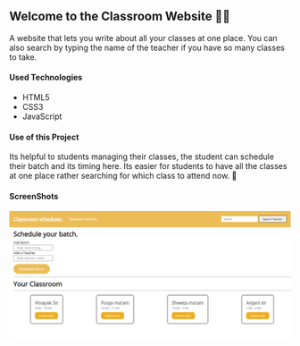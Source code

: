 <h2> Welcome to the Classroom Website 👩‍🏫</h2>

<p>A website that lets you write about all your classes at one place. You can also search by typing the name of the teacher if you have so many classes to take.</p>

<h4>Used Technologies</h4>
<ul>
  <li>HTML5</li>
  <li>CSS3</li>
  <li>JavaScript</li>
</ul>

<h4> Use of this Project </h4>
<p> Its helpful to students managing their classes, the student can schedule their batch and its timing here. Its easier for students to have all the classes at one place rather searching for which class to attend now. 🏫</p>


<h4> ScreenShots </h4>  

![project-img](./classroom.png)
